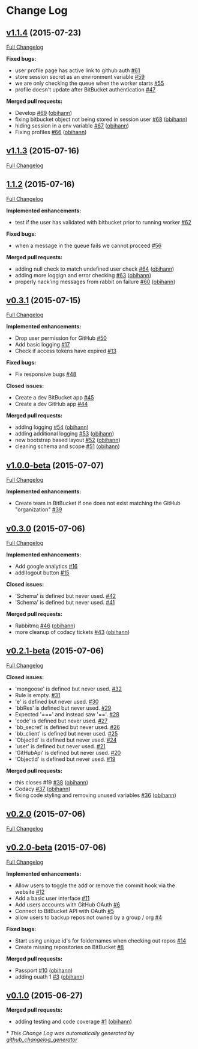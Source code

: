 # Change Log

## [v1.1.4](https://github.com/obihann/git-mirror-sync/tree/v1.1.4) (2015-07-23)
[Full Changelog](https://github.com/obihann/git-mirror-sync/compare/v1.1.3...v1.1.4)

**Fixed bugs:**

- user profile page has active link to github auth [\#61](https://github.com/obihann/git-mirror-sync/issues/61)
- store session secret as an environment variable [\#59](https://github.com/obihann/git-mirror-sync/issues/59)
- we are only checking the queue when the worker starts [\#55](https://github.com/obihann/git-mirror-sync/issues/55)
- profile doesn't update after BitBucket authentication [\#47](https://github.com/obihann/git-mirror-sync/issues/47)

**Merged pull requests:**

- Develop [\#69](https://github.com/obihann/git-mirror-sync/pull/69) ([obihann](https://github.com/obihann))
- fixing bitbucket object not being stored in session user [\#68](https://github.com/obihann/git-mirror-sync/pull/68) ([obihann](https://github.com/obihann))
- hiding session in a env variable [\#67](https://github.com/obihann/git-mirror-sync/pull/67) ([obihann](https://github.com/obihann))
- Fixing profiles [\#66](https://github.com/obihann/git-mirror-sync/pull/66) ([obihann](https://github.com/obihann))

## [v1.1.3](https://github.com/obihann/git-mirror-sync/tree/v1.1.3) (2015-07-16)
[Full Changelog](https://github.com/obihann/git-mirror-sync/compare/1.1.2...v1.1.3)

## [1.1.2](https://github.com/obihann/git-mirror-sync/tree/1.1.2) (2015-07-16)
[Full Changelog](https://github.com/obihann/git-mirror-sync/compare/v0.3.1...1.1.2)

**Implemented enhancements:**

- test if the user has validated with bitbucket prior to running worker [\#62](https://github.com/obihann/git-mirror-sync/issues/62)

**Fixed bugs:**

- when a message in the queue fails we cannot proceed [\#56](https://github.com/obihann/git-mirror-sync/issues/56)

**Merged pull requests:**

- adding null check to match undefined user check [\#64](https://github.com/obihann/git-mirror-sync/pull/64) ([obihann](https://github.com/obihann))
- adding more loggign and error checking [\#63](https://github.com/obihann/git-mirror-sync/pull/63) ([obihann](https://github.com/obihann))
- properly nack'ing messages from rabbit on failure [\#60](https://github.com/obihann/git-mirror-sync/pull/60) ([obihann](https://github.com/obihann))

## [v0.3.1](https://github.com/obihann/git-mirror-sync/tree/v0.3.1) (2015-07-15)
[Full Changelog](https://github.com/obihann/git-mirror-sync/compare/v1.0.0-beta...v0.3.1)

**Implemented enhancements:**

- Drop user permission for GitHub [\#50](https://github.com/obihann/git-mirror-sync/issues/50)
- Add basic logging [\#17](https://github.com/obihann/git-mirror-sync/issues/17)
- Check if access tokens have expired [\#13](https://github.com/obihann/git-mirror-sync/issues/13)

**Fixed bugs:**

- Fix responsive bugs [\#48](https://github.com/obihann/git-mirror-sync/issues/48)

**Closed issues:**

- Create a dev BitBucket app [\#45](https://github.com/obihann/git-mirror-sync/issues/45)
- Create a dev GitHub app [\#44](https://github.com/obihann/git-mirror-sync/issues/44)

**Merged pull requests:**

- adding logging [\#54](https://github.com/obihann/git-mirror-sync/pull/54) ([obihann](https://github.com/obihann))
- adding additional logging [\#53](https://github.com/obihann/git-mirror-sync/pull/53) ([obihann](https://github.com/obihann))
- new bootstrap based layout [\#52](https://github.com/obihann/git-mirror-sync/pull/52) ([obihann](https://github.com/obihann))
- cleaning schema and scope [\#51](https://github.com/obihann/git-mirror-sync/pull/51) ([obihann](https://github.com/obihann))

## [v1.0.0-beta](https://github.com/obihann/git-mirror-sync/tree/v1.0.0-beta) (2015-07-07)
[Full Changelog](https://github.com/obihann/git-mirror-sync/compare/v0.3.0...v1.0.0-beta)

**Implemented enhancements:**

- Create team in BitBucket if one does not exist matching the GitHub "organization" [\#39](https://github.com/obihann/git-mirror-sync/issues/39)

## [v0.3.0](https://github.com/obihann/git-mirror-sync/tree/v0.3.0) (2015-07-06)
[Full Changelog](https://github.com/obihann/git-mirror-sync/compare/v0.2.1-beta...v0.3.0)

**Implemented enhancements:**

- Add google analytics [\#16](https://github.com/obihann/git-mirror-sync/issues/16)
- add logout button [\#15](https://github.com/obihann/git-mirror-sync/issues/15)

**Closed issues:**

- 'Schema' is defined but never used. [\#42](https://github.com/obihann/git-mirror-sync/issues/42)
- 'Schema' is defined but never used. [\#41](https://github.com/obihann/git-mirror-sync/issues/41)

**Merged pull requests:**

- Rabbitmq [\#46](https://github.com/obihann/git-mirror-sync/pull/46) ([obihann](https://github.com/obihann))
- more cleanup of codacy tickets [\#43](https://github.com/obihann/git-mirror-sync/pull/43) ([obihann](https://github.com/obihann))

## [v0.2.1-beta](https://github.com/obihann/git-mirror-sync/tree/v0.2.1-beta) (2015-07-06)
[Full Changelog](https://github.com/obihann/git-mirror-sync/compare/v0.2.0...v0.2.1-beta)

**Closed issues:**

- 'mongoose' is defined but never used. [\#32](https://github.com/obihann/git-mirror-sync/issues/32)
- Rule is empty. [\#31](https://github.com/obihann/git-mirror-sync/issues/31)
- 'e' is defined but never used. [\#30](https://github.com/obihann/git-mirror-sync/issues/30)
- 'bbRes' is defined but never used. [\#29](https://github.com/obihann/git-mirror-sync/issues/29)
- Expected '===' and instead saw '=='. [\#28](https://github.com/obihann/git-mirror-sync/issues/28)
- 'code' is defined but never used. [\#27](https://github.com/obihann/git-mirror-sync/issues/27)
- 'bb\_secret' is defined but never used. [\#26](https://github.com/obihann/git-mirror-sync/issues/26)
- 'bb\_client' is defined but never used. [\#25](https://github.com/obihann/git-mirror-sync/issues/25)
- 'ObjectId' is defined but never used. [\#24](https://github.com/obihann/git-mirror-sync/issues/24)
- 'user' is defined but never used. [\#21](https://github.com/obihann/git-mirror-sync/issues/21)
- 'GitHubApi' is defined but never used. [\#20](https://github.com/obihann/git-mirror-sync/issues/20)
- 'ObjectId' is defined but never used. [\#19](https://github.com/obihann/git-mirror-sync/issues/19)

**Merged pull requests:**

- this closes \#19 [\#38](https://github.com/obihann/git-mirror-sync/pull/38) ([obihann](https://github.com/obihann))
- Codacy [\#37](https://github.com/obihann/git-mirror-sync/pull/37) ([obihann](https://github.com/obihann))
- fixing code styling and removing unused variables [\#36](https://github.com/obihann/git-mirror-sync/pull/36) ([obihann](https://github.com/obihann))

## [v0.2.0](https://github.com/obihann/git-mirror-sync/tree/v0.2.0) (2015-07-06)
[Full Changelog](https://github.com/obihann/git-mirror-sync/compare/v0.2.0-beta...v0.2.0)

## [v0.2.0-beta](https://github.com/obihann/git-mirror-sync/tree/v0.2.0-beta) (2015-07-06)
[Full Changelog](https://github.com/obihann/git-mirror-sync/compare/v0.1.0...v0.2.0-beta)

**Implemented enhancements:**

- Allow users to toggle the add or remove the commit hook via the website [\#12](https://github.com/obihann/git-mirror-sync/issues/12)
- Add a basic user interface [\#11](https://github.com/obihann/git-mirror-sync/issues/11)
- Add users accounts with GitHub OAuth [\#6](https://github.com/obihann/git-mirror-sync/issues/6)
- Connect to BitBucket API with OAuth [\#5](https://github.com/obihann/git-mirror-sync/issues/5)
- allow users to backup repos not owned by a group / org [\#4](https://github.com/obihann/git-mirror-sync/issues/4)

**Fixed bugs:**

- Start using unique id's for foldernames when checking out repos [\#14](https://github.com/obihann/git-mirror-sync/issues/14)
- Create missing repositories on BitBucket [\#8](https://github.com/obihann/git-mirror-sync/issues/8)

**Merged pull requests:**

- Passport [\#10](https://github.com/obihann/git-mirror-sync/pull/10) ([obihann](https://github.com/obihann))
- adding ouath 1 [\#3](https://github.com/obihann/git-mirror-sync/pull/3) ([obihann](https://github.com/obihann))

## [v0.1.0](https://github.com/obihann/git-mirror-sync/tree/v0.1.0) (2015-06-27)
**Merged pull requests:**

- adding testing and code coverage [\#1](https://github.com/obihann/git-mirror-sync/pull/1) ([obihann](https://github.com/obihann))



\* *This Change Log was automatically generated by [github_changelog_generator](https://github.com/skywinder/Github-Changelog-Generator)*